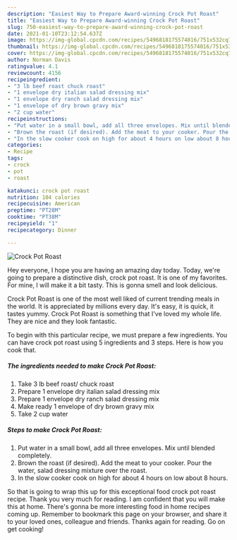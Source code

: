 ```yaml
---
description: "Easiest Way to Prepare Award-winning Crock Pot Roast"
title: "Easiest Way to Prepare Award-winning Crock Pot Roast"
slug: 750-easiest-way-to-prepare-award-winning-crock-pot-roast
date: 2021-01-10T23:12:54.637Z
image: https://img-global.cpcdn.com/recipes/5496818175574016/751x532cq70/crock-pot-roast-recipe-main-photo.jpg
thumbnail: https://img-global.cpcdn.com/recipes/5496818175574016/751x532cq70/crock-pot-roast-recipe-main-photo.jpg
cover: https://img-global.cpcdn.com/recipes/5496818175574016/751x532cq70/crock-pot-roast-recipe-main-photo.jpg
author: Norman Davis
ratingvalue: 4.1
reviewcount: 4156
recipeingredient:
- "3 lb beef roast chuck roast"
- "1 envelope dry italian salad dressing mix"
- "1 envelope dry ranch salad dressing mix"
- "1 envelope of dry brown gravy mix"
- "2 cup water"
recipeinstructions:
- "Put water in a small bowl, add all three envelopes. Mix until blended completely."
- "Brown the roast (if desired). Add the meat to your cooker. Pour the water, salad dressing mixture over the roast."
- "In the slow cooker cook on high for about 4 hours on low about 8 hours."
categories:
- Recipe
tags:
- crock
- pot
- roast

katakunci: crock pot roast 
nutrition: 104 calories
recipecuisine: American
preptime: "PT28M"
cooktime: "PT38M"
recipeyield: "1"
recipecategory: Dinner

---
```



![Crock Pot Roast](https://img-global.cpcdn.com/recipes/5496818175574016/751x532cq70/crock-pot-roast-recipe-main-photo.jpg)

Hey everyone, I hope you are having an amazing day today. Today, we're going to prepare a distinctive dish, crock pot roast. It is one of my favorites. For mine, I will make it a bit tasty. This is gonna smell and look delicious.



Crock Pot Roast is one of the most well liked of current trending meals in the world. It is appreciated by millions every day. It's easy, it is quick, it tastes yummy. Crock Pot Roast is something that I've loved my whole life. They are nice and they look fantastic.


To begin with this particular recipe, we must prepare a few ingredients. You can have crock pot roast using 5 ingredients and 3 steps. Here is how you cook that.

<!--inarticleads1-->

##### The ingredients needed to make Crock Pot Roast:

1. Take 3 lb beef roast/ chuck roast
1. Prepare 1 envelope dry italian salad dressing mix
1. Prepare 1 envelope dry ranch salad dressing mix
1. Make ready 1 envelope of dry brown gravy mix
1. Take 2 cup water




<!--inarticleads2-->

##### Steps to make Crock Pot Roast:

1. Put water in a small bowl, add all three envelopes. Mix until blended completely.
1. Brown the roast (if desired). Add the meat to your cooker. Pour the water, salad dressing mixture over the roast.
1. In the slow cooker cook on high for about 4 hours on low about 8 hours.




So that is going to wrap this up for this exceptional food crock pot roast recipe. Thank you very much for reading. I am confident that you will make this at home. There's gonna be more interesting food in home recipes coming up. Remember to bookmark this page on your browser, and share it to your loved ones, colleague and friends. Thanks again for reading. Go on get cooking!
